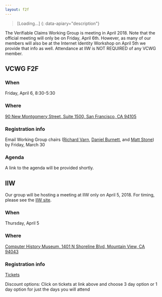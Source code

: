 ```yaml
---
layout: f2f
---
```

> [Loading…]
{: data-apiary="description"}

The Verifiable Claims Working Group is meeting in April 2018.  Note
that the official meeting will only be on Friday, April
6th. However, as many of our members will also be at the Internet
Identity Workshop on April 5th we provide that info as well.
Attendance at IIW is NOT REQUIRED of any VCWG member.

## VCWG F2F
### When
Friday, April 6, 8:30-5:30

### Where
[90 New Montgomery Street, Suite 1500, San Francisco, CA
94105](https://www.google.com/maps/place/90+New+Montgomery+St+%231500,+San+Francisco,+CA+94105/)

### Registration info

Email Working Group chairs ([Richard
Varn](mailto:rvarn@ets.org), [Daniel
Burnett](mailto:danielcburnett@gmail.com), and [Matt
Stone](mailto:matt.stone@pearson.com)) by Friday, March 30 

### Agenda

A link to the agenda will be provided shortly.

## IIW

Our group will be hosting a meeting at IIW only on April 5, 2018.  For
timing, please see the [IIW site](https://www.internetidentityworkshop.com/).

### When

Thursday, April 5

### Where

[Computer History Museum, 1401 N Shoreline Blvd, Mountain View, CA
94043](http://www.computerhistory.org/)

### Registration info

[Tickets](https://www.eventbrite.com/e/internet-identity-workshop-iiwxxvi-26-2018a-tickets-39785360083)

Discount options: Click on tickets at link above and choose 3 day
option or 1 day option for just the days you will attend
